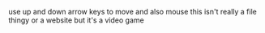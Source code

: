 use up and down arrow keys to move
and also mouse
this isn't really a file thingy
or a website
but it's a video game
